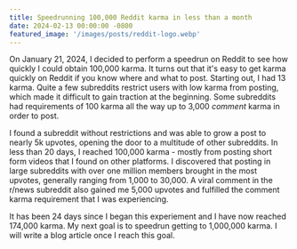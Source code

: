 ```yaml
---
title: Speedrunning 100,000 Reddit karma in less than a month
date: 2024-02-13 00:00:00 -0800
featured_image: '/images/posts/reddit-logo.webp'
---
```


On January 21, 2024, I decided to perform a speedrun on Reddit to see how quickly I could obtain 100,000 karma. It turns out that it's easy to get karma quickly on Reddit if you know where and what to post. Starting out, I had 13 karma. Quite a few subreddits restrict users with low karma from posting, which made it difficult to gain traction at the beginning. Some subreddits had requirements of 100 karma all the way up to 3,000 *comment* karma in order to post.

I found a subreddit without restrictions and was able to grow a post to nearly 5k upvotes, opening the door to a multitude of other subreddits. In less than 20 days, I reached 100,000 karma - mostly from posting short form videos that I found on other platforms. I discovered that posting in large subreddits with over one million members brought in the most upvotes, generally ranging from 1,000 to 30,000. A viral comment in the r/news subreddit also gained me 5,000 upvotes and fulfilled the comment karma requirement that I was experiencing.

It has been 24 days since I began this experiement and I have now reached 174,000 karma. My next goal is to speedrun getting to 1,000,000 karma. I will write a blog article once I reach this goal.
